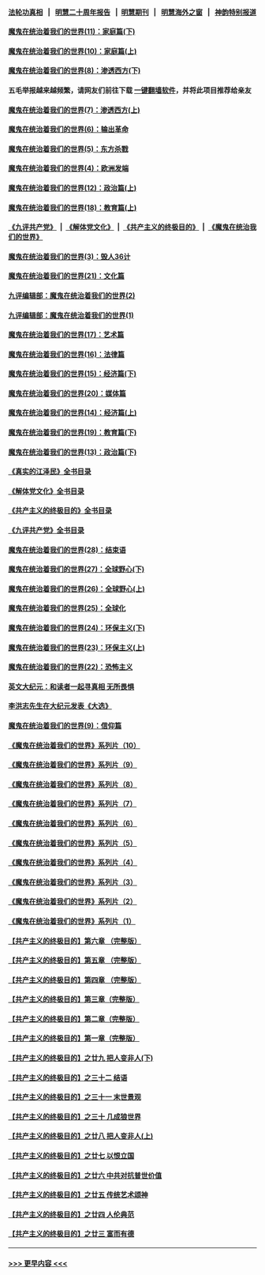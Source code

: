 #### [法轮功真相](https://github.com/gfw-breaker/truth/blob/master/README.md?t=0) &nbsp;&nbsp;|&nbsp;&nbsp; [明慧二十周年报告](https://github.com/gfw-breaker/mh-reports/blob/master/README.md?t=0) &nbsp;&nbsp;|&nbsp;&nbsp;[明慧期刊](https://github.com/gfw-breaker/mh-qikan) &nbsp;&nbsp;|&nbsp;&nbsp; [明慧海外之窗](https://github.com/gfw-breaker/mh-news/blob/master/README.md?t=0) &nbsp;&nbsp;|&nbsp;&nbsp; [神韵特别报道](https://github.com/gfw-breaker/mh-news/blob/master/shenyun.md?t=0)
#### [魔鬼在统治着我们的世界(11)：家庭篇(下)](../pages/nsc422/n10440961.md?t=01121543) 
#### [魔鬼在统治着我们的世界(10)：家庭篇(上)](../pages/nsc422/n10435448.md?t=01121543) 
#### [魔鬼在统治着我们的世界(8)：渗透西方(下)](../pages/nsc422/n10429603.md?t=01121543) 
#### 五毛举报越来越频繁，请网友们前往下载 [一键翻墙软件](https://github.com/gfw-breaker/ssr-accounts)，并将此项目推荐给亲友
#### [魔鬼在统治着我们的世界(7)：渗透西方(上)](../pages/nsc422/n10426013.md?t=01121543) 
#### [魔鬼在统治着我们的世界(6)：输出革命](../pages/nsc422/n10421536.md?t=01121543) 
#### [魔鬼在统治着我们的世界(5)：东方杀戮](../pages/nsc422/n10417707.md?t=01121543) 
#### [魔鬼在统治着我们的世界(4)：欧洲发端](../pages/nsc422/n10414890.md?t=01121543) 
#### [魔鬼在统治着我们的世界(12)：政治篇(上)](../pages/nsc422/n10444576.md?t=01121543) 
#### [魔鬼在统治着我们的世界(18)：教育篇(上)](../pages/nsc422/n10526970.md?t=01121543) 
#### [《九评共产党》](https://github.com/begood0513/9ping.md/blob/master/README.md) &nbsp;|&nbsp; [《解体党文化》](../../../../jtdwh.md/blob/master/README.md)  &nbsp;|&nbsp; [《共产主义的终极目的》](../../../../gczydzjmd.md/blob/master/README.md) &nbsp;|&nbsp; [《魔鬼在统治我们的世界》](../../../../mgztzwmdsj.md/blob/master/README.md) 
#### [魔鬼在统治着我们的世界(3)：毁人36计](../pages/nsc422/n10411583.md?t=01121543) 
#### [魔鬼在统治着我们的世界(21)：文化篇](../pages/nsc422/n10597706.md?t=01121543) 
#### [九评编辑部：魔鬼在统治着我们的世界(2)](../pages/nsc422/n10410036.md?t=01121543) 
#### [九评编辑部：魔鬼在统治着我们的世界(1)](../pages/nsc422/n10406825.md?t=01121543) 
#### [魔鬼在统治着我们的世界(17)：艺术篇](../pages/nsc422/n10499093.md?t=01121543) 
#### [魔鬼在统治着我们的世界(16)：法律篇](../pages/nsc422/n10485969.md?t=01121543) 
#### [魔鬼在统治着我们的世界(15)：经济篇(下)](../pages/nsc422/n10469975.md?t=01121543) 
#### [魔鬼在统治着我们的世界(20)：媒体篇](../pages/nsc422/n10586579.md?t=01121543) 
#### [魔鬼在统治着我们的世界(14)：经济篇(上)](../pages/nsc422/n10457370.md?t=01121543) 
#### [魔鬼在统治着我们的世界(19)：教育篇(下)](../pages/nsc422/n10564808.md?t=01121543) 
#### [魔鬼在统治着我们的世界(13)：政治篇(下)](../pages/nsc422/n10448270.md?t=01121543) 
#### [《真实的江泽民》全书目录](../pages/nsc422/n13721399.md?t=01121543) 
#### [《解体党文化》全书目录](../pages/nsc422/n13721157.md?t=01121543) 
#### [《共产主义的终极目的》全书目录](../pages/nsc422/n13721048.md?t=01121543) 
#### [《九评共产党》全书目录](../pages/nsc422/n13708085.md?t=01121543) 
#### [魔鬼在统治着我们的世界(28)：结束语](../pages/nsc422/n10936246.md?t=01121543) 
#### [魔鬼在统治着我们的世界(27)：全球野心(下)](../pages/nsc422/n10928319.md?t=01121543) 
#### [魔鬼在统治着我们的世界(26)：全球野心(上)](../pages/nsc422/n10900318.md?t=01121543) 
#### [魔鬼在统治着我们的世界(25)：全球化](../pages/nsc422/n10788205.md?t=01121543) 
#### [魔鬼在统治着我们的世界(24)：环保主义(下)](../pages/nsc422/n10695307.md?t=01121543) 
#### [魔鬼在统治着我们的世界(23)：环保主义(上)](../pages/nsc422/n10688613.md?t=01121543) 
#### [魔鬼在统治着我们的世界(22)：恐怖主义](../pages/nsc422/n10614727.md?t=01121543) 
#### [英文大纪元：和读者一起寻真相 无所畏惧](../pages/nsc422/n12542027.md?t=01121543) 
#### [李洪志先生在大纪元发表《大选》](../pages/nsc422/n12534746.md?t=01121543) 
#### [魔鬼在统治着我们的世界(9)：信仰篇](../pages/nsc422/n10432159.md?t=01121543) 
#### [《魔鬼在统治着我们的世界》系列片（10）](../pages/nsc422/n12292670.md?t=01121543) 
#### [《魔鬼在统治着我们的世界》系列片（9）](../pages/nsc422/n12290859.md?t=01121543) 
#### [《魔鬼在统治着我们的世界》系列片（8）](../pages/nsc422/n12287445.md?t=01121543) 
#### [《魔鬼在统治着我们的世界》系列片（7）](../pages/nsc422/n12283425.md?t=01121543) 
#### [《魔鬼在统治着我们的世界》系列片（6）](../pages/nsc422/n12282314.md?t=01121543) 
#### [《魔鬼在统治着我们的世界》系列片（5）](../pages/nsc422/n12281419.md?t=01121543) 
#### [《魔鬼在统治着我们的世界》系列片（4）](../pages/nsc422/n12274024.md?t=01121543) 
#### [《魔鬼在统治着我们的世界》系列片（3）](../pages/nsc422/n12271322.md?t=01121543) 
#### [《魔鬼在统治着我们的世界》系列片（2）](../pages/nsc422/n12269049.md?t=01121543) 
#### [《魔鬼在统治着我们的世界》系列片（1）](../pages/nsc422/n12267575.md?t=01121543) 
#### [【共产主义的终极目的】第六章 （完整版）](../pages/nsc422/n11428913.md?t=01121543) 
#### [【共产主义的终极目的】第五章 （完整版）](../pages/nsc422/n11428912.md?t=01121543) 
#### [【共产主义的终极目的】第四章 （完整版）](../pages/nsc422/n11428907.md?t=01121543) 
#### [【共产主义的终极目的】第三章（完整版）](../pages/nsc422/n11428848.md?t=01121543) 
#### [【共产主义的终极目的】第二章（完整版）](../pages/nsc422/n11428831.md?t=01121543) 
#### [【共产主义的终极目的】第一章（完整版）](../pages/nsc422/n11417651.md?t=01121543) 
#### [【共产主义的终极目的】之廿九 把人变非人(下)](../pages/nsc422/n11344140.md?t=01121543) 
#### [【共产主义的终极目的】之三十二 结语](../pages/nsc422/n11360535.md?t=01121543) 
#### [【共产主义的终极目的】之三十一 末世景观](../pages/nsc422/n11351129.md?t=01121543) 
#### [【共产主义的终极目的】之三十 几成狼世界](../pages/nsc422/n11348280.md?t=01121543) 
#### [【共产主义的终极目的】之廿八 把人变非人(上)](../pages/nsc422/n11340492.md?t=01121543) 
#### [【共产主义的终极目的】之廿七 以恨立国](../pages/nsc422/n11336944.md?t=01121543) 
#### [【共产主义的终极目的】之廿六 中共对抗普世价值](../pages/nsc422/n11324785.md?t=01121543) 
#### [【共产主义的终极目的】之廿五 传统艺术颂神](../pages/nsc422/n11296396.md?t=01121543) 
#### [【共产主义的终极目的】之廿四 人伦典范](../pages/nsc422/n11296397.md?t=01121543) 
#### [【共产主义的终极目的】之廿三 富而有德](../pages/nsc422/n11283598.md?t=01121543) 

----
#### [ >>> 更早内容 <<< ](../indexes/nsc422-earlier.md)
